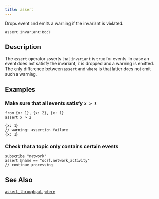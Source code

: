 ```yaml
---
title: assert
---
```


Drops event and emits a warning if the invariant is violated.

```tql
assert invariant:bool
```

## Description

The `assert` operator asserts that `invariant` is `true` for events. In case an
event does not satisfy the invariant, it is dropped and a warning is emitted.
The only difference between `assert` and `where` is that latter does not emit
such a warning.

## Examples

### Make sure that all events satisfy `x > 2`

```tql
from {x: 1}, {x: 2}, {x: 1}
assert x > 2
```

```tql
{x: 1}
// warning: assertion failure
{x: 1}
```

### Check that a topic only contains certain events

```tql
subscribe "network"
assert @name == "ocsf.network_activity"
// continue processing
```

## See Also

[`assert_throughput`](/reference/operators/assert_throughput),
[`where`](/reference/operators/where)
